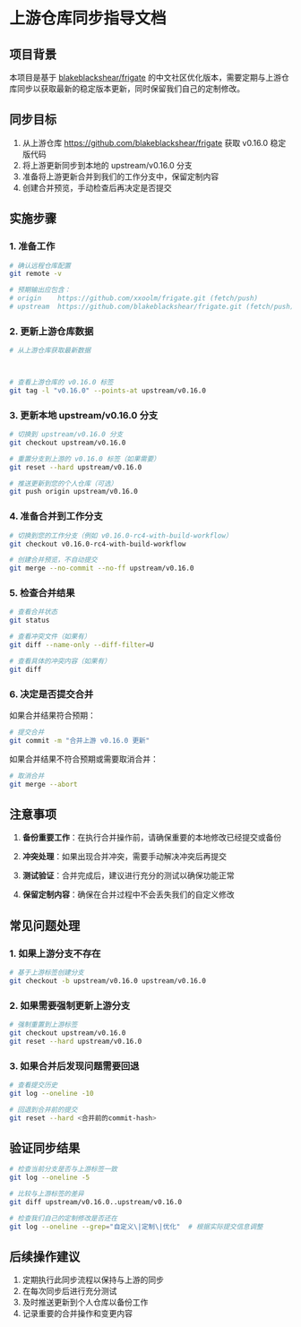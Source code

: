 # 上游仓库同步指导文档

## 项目背景

本项目是基于 [blakeblackshear/frigate](https://github.com/blakeblackshear/frigate) 的中文社区优化版本，需要定期与上游仓库同步以获取最新的稳定版本更新，同时保留我们自己的定制修改。

## 同步目标

1. 从上游仓库 https://github.com/blakeblackshear/frigate 获取 v0.16.0 稳定版代码
2. 将上游更新同步到本地的 upstream/v0.16.0 分支
3. 准备将上游更新合并到我们的工作分支中，保留定制内容
4. 创建合并预览，手动检查后再决定是否提交

## 实施步骤

### 1. 准备工作

```bash
# 确认远程仓库配置
git remote -v

# 预期输出应包含：
# origin    https://github.com/xxoolm/frigate.git (fetch/push)
# upstream  https://github.com/blakeblackshear/frigate.git (fetch/push)
```

### 2. 更新上游仓库数据

```bash
# 从上游仓库获取最新数据



# 查看上游仓库的 v0.16.0 标签
git tag -l "v0.16.0" --points-at upstream/v0.16.0
```

### 3. 更新本地 upstream/v0.16.0 分支

```bash
# 切换到 upstream/v0.16.0 分支
git checkout upstream/v0.16.0

# 重置分支到上游的 v0.16.0 标签（如果需要）
git reset --hard upstream/v0.16.0

# 推送更新到您的个人仓库（可选）
git push origin upstream/v0.16.0
```

### 4. 准备合并到工作分支

```bash
# 切换到您的工作分支（例如 v0.16.0-rc4-with-build-workflow）
git checkout v0.16.0-rc4-with-build-workflow

# 创建合并预览，不自动提交
git merge --no-commit --no-ff upstream/v0.16.0
```

### 5. 检查合并结果

```bash
# 查看合并状态
git status

# 查看冲突文件（如果有）
git diff --name-only --diff-filter=U

# 查看具体的冲突内容（如果有）
git diff
```

### 6. 决定是否提交合并

如果合并结果符合预期：

```bash
# 提交合并
git commit -m "合并上游 v0.16.0 更新"
```

如果合并结果不符合预期或需要取消合并：

```bash
# 取消合并
git merge --abort
```

## 注意事项

1. **备份重要工作**：在执行合并操作前，请确保重要的本地修改已经提交或备份

2. **冲突处理**：如果出现合并冲突，需要手动解决冲突后再提交

3. **测试验证**：合并完成后，建议进行充分的测试以确保功能正常

4. **保留定制内容**：确保在合并过程中不会丢失我们的自定义修改

## 常见问题处理

### 1. 如果上游分支不存在

```bash
# 基于上游标签创建分支
git checkout -b upstream/v0.16.0 upstream/v0.16.0
```

### 2. 如果需要强制更新上游分支

```bash
# 强制重置到上游标签
git checkout upstream/v0.16.0
git reset --hard upstream/v0.16.0
```

### 3. 如果合并后发现问题需要回退

```bash
# 查看提交历史
git log --oneline -10

# 回退到合并前的提交
git reset --hard <合并前的commit-hash>
```

## 验证同步结果

```bash
# 检查当前分支是否与上游标签一致
git log --oneline -5

# 比较与上游标签的差异
git diff upstream/v0.16.0..upstream/v0.16.0

# 检查我们自己的定制修改是否还在
git log --oneline --grep="自定义\|定制\|优化"  # 根据实际提交信息调整
```

## 后续操作建议

1. 定期执行此同步流程以保持与上游的同步
2. 在每次同步后进行充分测试
3. 及时推送更新到个人仓库以备份工作
4. 记录重要的合并操作和变更内容